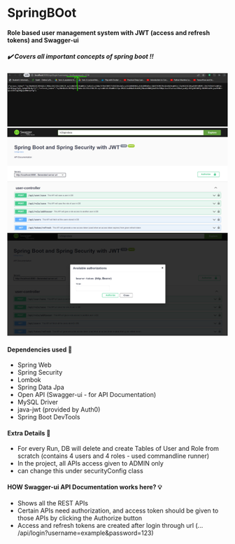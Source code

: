 # SpringBOot

#### Role based user management system with JWT (access and refresh tokens) and Swagger-ui
##### :heavy_check_mark: Covers all important concepts of spring boot :bangbang:

<!-- Images -->
<img src="src/main/resources/Images/admin_login_access_token.png">
<img src="src/main/resources/Images/JWT_Swagger.png">
<img src="src/main/resources/Images/JWT_Swagger_authorization_token.png">

#### Dependencies used :leaves:
* Spring Web
* Spring Security
* Lombok
* Spring Data Jpa
* Open API (Swagger-ui - for API Documentation)
* MySQL Driver
* java-jwt (provided by Auth0)
* Spring Boot DevTools

#### Extra Details :page_with_curl:
* For every Run, DB will delete and create Tables of User and Role from scratch (contains 4 users and 4 roles - used commandline runner)
* In the project, all APIs access given to ADMIN only
* can change this under securityConfig class

#### HOW Swagger-ui API Documentation works here? :bulb:
* Shows all the REST APIs 
* Certain APIs need authorization, and access token should be given to those APIs by clicking the Authorize button
* Access and refresh tokens are created after login through url (... /api/login?username=example&password=123)